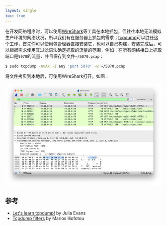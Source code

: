 ```yaml
---
layout: single
toc: true
---
```


在开发网络程序时，可以使用[WireShark](https://www.wireshark.org)等工具在本地抓包，但往往本地无法模拟生产环境的网络状况，所以我们有在服务器上抓包的需求；[tcpdump](https://www.tcpdump.org/)可以胜任这个工作，首先你可以使用包管理器直接安装它，也可以自己构建，安装完成后，可以根据需求使用其过滤语法确定抓取的流量的范围，例如：在所有网络接口上抓取端口是`5070`的流量，并且保存到文件`~/5070.pcap`：

```bash
$ sudo tcpdump -nvAx -i any 'port 5070' -w ~/5070.pcap
```

将文件拷贝到本地后，可使用WireShark打开，如图：

![WireShark截图](assets/img/b22dc2b9a85cd92f99123c0b.png)

## 参考

- [Let's learn tcpdump!](https://wizardzines.com/zines/tcpdump/) by Julia Evans
- [Tcpdump filters](http://www.cs.ucr.edu/~marios/ethereal-tcpdump.pdf) by Marios Iliofotou
